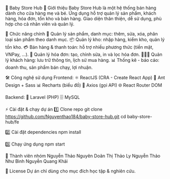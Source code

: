 🍼 Baby Store Hub
📌 Giới thiệu
Baby Store Hub là một hệ thống bán hàng dành cho cửa hàng mẹ và bé. Ứng dụng hỗ trợ quản lý sản phẩm, khách hàng, hóa đơn, tồn kho và bán hàng. Giao diện thân thiện, dễ sử dụng, phù hợp cho cả nhân viên và quản lý.

🚀 Chức năng chính
🛒 Quản lý sản phẩm, danh mục: thêm, sửa, xóa, phân loại sản phẩm theo danh mục.
📦 Quản lý kho: nhập hàng, kiểm kho, quản lý tồn kho.
💳 Bán hàng & thanh toán: hỗ trợ nhiều phương thức (tiền mặt, VNPay, ...).
🧾 Quản lý hóa đơn: tạo, chỉnh sửa, in và lọc hóa đơn.
👨‍👩‍👧 Quản lý khách hàng: lưu trữ thông tin, lịch sử mua hàng.
📊 Thống kê - báo cáo: doanh thu, sản phẩm bán chạy, lợi nhuận.

🛠️ Công nghệ sử dụng
Frontend:
⚛️ ReactJS (CRA - Create React App)
🎨 Ant Design + Sass
📊 Recharts (biểu đồ)
🔄 Axios (gọi API)
🌐 React Router DOM

Backend:
🐘 Laravel (PHP)
🗄️ MySQL

⚡ Cài đặt & chạy dự án
1️⃣ Clone repo
git clone https://github.com/Nguyenthao184/baby-store-hub.git
cd baby-store-hub/fe

2️⃣ Cài đặt dependencies
npm install

3️⃣ Chạy ứng dụng
npm start

👥 Thành viên nhóm
Nguyễn Thảo Nguyên
Doãn Thị Thảo Ly
Nguyễn Thảo Như Bình
Nguyễn Quang Khải

📜 License
Dự án chỉ dùng cho mục đích học tập & nghiên cứu.
